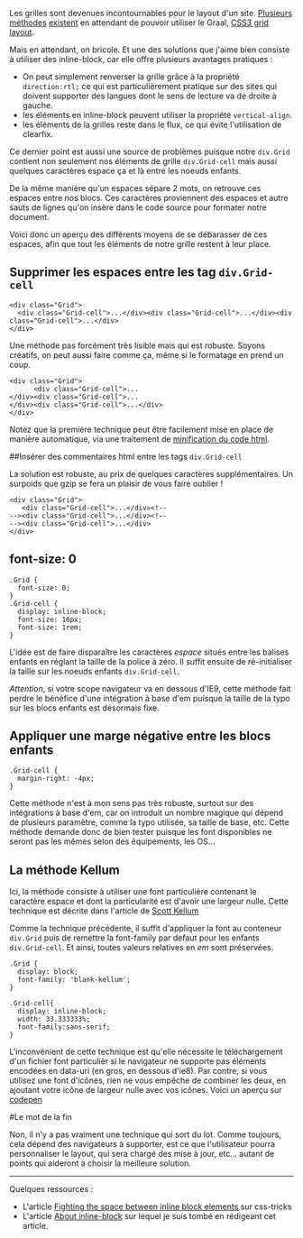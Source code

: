 Les grilles sont devenues incontournables pour le layout d'un site.
[Plusieurs](http://justifygrid.com/#methodology) [méthodes](https://github.com/suitcss/components-grid)  [existent](http://www.palantir.net/blog/responsive-design-s-dirty-little-secret) en attendant de pouvoir utiliser le Graal, [CSS3 grid layout](http://dev.w3.org/csswg/css-grid/).

Mais en attendant, on bricole. Et une des solutions que j'aime bien consiste à utiliser des inline-block, car elle offre plusieurs avantages pratiques :

- On peut simplement renverser la grille grâce à la propriété  `direction:rtl;` ce qui est particulièrement pratique sur des sites qui doivent supporter des langues dont le sens de lecture va de droite à gauche.
- les éléments en inline-block peuvent utiliser la propriété `vertical-align`.
- les éléments de la grilles reste dans le flux, ce qui évite l'utilisation de clearfix.

Ce dernier point est aussi une source de problèmes puisque notre `div.Grid` contient non seulement nos éléments de grille `div.Grid-cell` mais aussi quelques caractères espace ça et là entre les noeuds enfants.

De la même manière qu'un espaces sépare 2 mots, on retrouve ces espaces entre nos blocs. Ces caractères proviennent des espaces et autre sauts de lignes qu'on insère dans le code source pour formater notre document.

Voici donc un aperçu des différents moyens de se débarasser de ces espaces, afin que tout les éléments de notre grille restent à leur place.


## Supprimer les espaces entre les tag `div.Grid-cell`

```
<div class="Grid">
  <div class="Grid-cell">...</div><div class="Grid-cell">...</div><div class="Grid-cell">...</div>
</div>
```

Une méthode pas forcément très lisible mais qui est robuste. Soyons créatifs,
on peut aussi faire comme ça, même si le formatage en prend un coup.

```
<div class="Grid">
      <div class="Grid-cell">...
</div><div class="Grid-cell">...
</div><div class="Grid-cell">...</div>
</div>
```

Notez que la première technique peut être facilement mise en place de manière automatique, via une traitement de [minification du code html](https://github.com/kangax/html-minifier).


##Insérer des commentaires html entre les tags `div.Grid-cell`

La solution est robuste, au prix de quelques caractères supplémentaires. Un surpoids que gzip se fera un plaisir de vous faire oublier !

```
<div class="Grid">
   <div class="Grid-cell">...</div><!--
--><div class="Grid-cell">...</div><!--
--><div class="Grid-cell">...</div>
</div>
```


## font-size: 0

```
.Grid {
  font-size: 0;
}
.Grid-cell {
  display: inline-block;
  font-size: 16px;
  font-size: 1rem;
}
```

L'idée est de faire disparaître les caractères _espace_ situés entre les balises enfants en réglant la taille de la police à zéro. Il suffit ensuite de ré-initialiser la taille sur les noeuds enfants `div.Grid-cell`.

*Attention*, si votre scope navigateur va en dessous d'IE9, cette méthode fait perdre le bénéfice d'une intégration à base d'em puisque la taille de la typo sur les blocs enfants est désormais fixe.


## Appliquer une marge négative entre les blocs enfants
```
.Grid-cell {
  margin-right: -4px;
}
```
Cette méthode n'est à mon sens pas très robuste, surtout sur des intégrations à base d'em, car on introduit un nombre magique qui dépend de plusieurs paramètre, comme la typo utilisée, sa taille de base, etc. Cette méthode demande donc de bien tester puisque les font disponibles ne seront pas les mêmes selon des équipements, les OS...



## La méthode Kellum
Ici, la méthode consiste à utiliser une font particulière contenant le caractère espace et dont la particularité est d'avoir une largeur nulle. Cette technique est décrite dans l'article de [Scott Kellum](http://scottkellum.com/2013/10/25/the-new-kellum-method.html)

Comme la technique précédente, il suffit d'appliquer la font au conteneur `div.Grid` puis de remettre la font-family par defaut pour les enfants `div.Grid-cell`. Et ainsi, toutes valeurs relatives en _em_ sont préservées.


```
.Grid {
  display: block;
  font-family: 'blank-kellum';
}

.Grid-cell{
  display: inline-block;
  width: 33.333333%;
  font-family:sans-serif;
}
```


L'inconvénient de cette technique est qu'elle nécessite le téléchargement d'un fichier font particulièr si le navigateur ne supporte pas éléments encodées en data-uri (en gros, en dessous d'ie8). Par contre, si vous utilisez une font d'icônes, rien ne vous empêche de combiner les deux, en ajoutant votre icône de largeur nulle avec vos icônes. Voici un aperçu sur [codepen](http://codepen.io/lionelB/pen/fvyjH)

#Le mot de la fin

Non, il n'y a pas vraiment une technique qui sort du lot. Comme toujours, cela dépend des navigateurs à supporter, est ce que l'utilisateur pourra personnaliser le layout, qui sera chargé des mise à jour, etc... autant de points qui aideront à choisir la meilleure solution.



----

Quelques ressources :

- L'article [Fighting the space between inline block elements](http://css-tricks.com/fighting-the-space-between-inline-block-elements/) sur css-tricks
- L'article [About inline-block](http://webdesigner-webdeveloper.com/weblog/about-inline-blocks/) sur lequel je suis tombé en rédigeant cet article.

